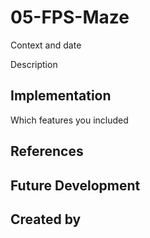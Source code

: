 # 05-FPS-Maze

Context and date

Description

## Implementation
Which features you included

## References

## Future Development

## Created by
